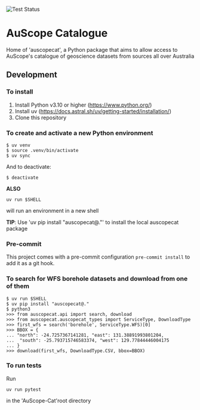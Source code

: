 ![Test Status](https://github.com/AuScope/AuScope-Cat/actions/workflows/python-build-test.yml/badge.svg)

# AuScope Catalogue
Home of 'auscopecat', a Python package that aims to allow access to AuScope's catalogue of geoscience datasets from sources all over Australia

## Development

### To install

1. Install Python v3.10 or higher (https://www.python.org/)
2. Install uv (https://docs.astral.sh/uv/getting-started/installation/)
3. Clone this repository

### To create and activate a new Python environment

```
$ uv venv
$ source .venv/bin/activate
$ uv sync
```

And to deactivate:
```
$ deactivate
```

**ALSO**

```
uv run $SHELL
```
will run an environment in a new shell

**TIP**: Use 'uv pip install "auscopecat@."' to install the local auscopecat package

### Pre-commit
This project comes with a pre-commit configuration `pre-commit install` to add it as a git hook.

### To search for WFS borehole datasets and download from one of them

```
$ uv run $SHELL
$ uv pip install "auscopecat@."
$ python3
>>> from auscopecat.api import search, download
>>> from auscopecat.auscopecat_types import ServiceType, DownloadType
>>> first_wfs = search('borehole', ServiceType.WFS)[0]
>>> BBOX = {
... "north": -24.7257367141281, "east": 131.38891993801204,
...  "south": -25.793715746583374, "west": 129.77844446004175
... }
>>> download(first_wfs, DownloadType.CSV, bbox=BBOX)
```

### To run tests

Run
```
uv run pytest
```
in the 'AuScope-Cat'root directory



